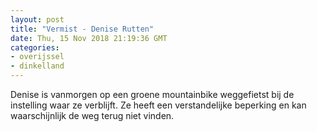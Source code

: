 ```yaml
---
layout: post
title: "Vermist - Denise Rutten"
date: Thu, 15 Nov 2018 21:19:36 GMT
categories: 
- overijssel 
- dinkelland 
---
```


Denise is vanmorgen op een groene mountainbike weggefietst bij de instelling waar ze verblijft. Ze heeft een verstandelijke beperking en kan waarschijnlijk de weg terug niet vinden.
